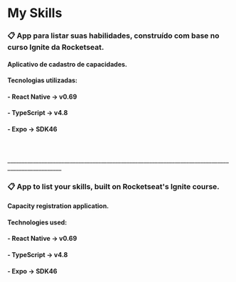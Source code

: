 <h1>My Skills</h1>
<h3>📋 App para listar suas habilidades, construído com base no curso Ignite da Rocketseat.</h3>

<h4> Aplicativo de cadastro de capacidades. </h4>

<h4>Tecnologias utilizadas:</h4>
<h4>- React Native -> v0.69</h4>
<h4>- TypeScript -> v4.8</h4>
<h4>- Expo -> SDK46 </h4>
<br>
<br>
_________________________________________________________________________________________________

<h3>📋 App to list your skills, built on Rocketseat's Ignite course. </h3>

<h4> Capacity registration application. </h4>

<h4> Technologies used: </h4>
<h4>- React Native -> v0.69</h4>
<h4>- TypeScript -> v4.8</h4>
<h4>- Expo -> SDK46 </h4>
